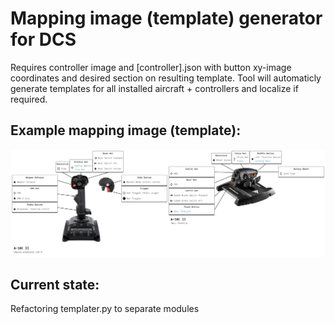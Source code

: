 # Mapping image (template) generator for DCS

Requires controller image and [controller].json with button xy-image coordinates and desired section on resulting template. Tool will automaticly generate templates for all installed aircraft + controllers and localize if required.

## Example mapping image (template):

![template example](example.png)

## Current state:

Refactoring templater.py to separate modules
